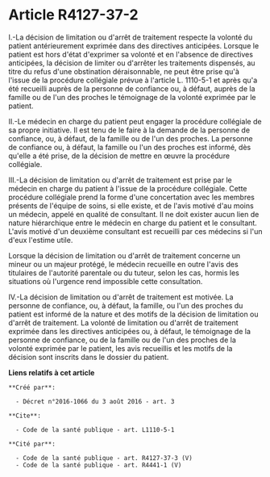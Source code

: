# Article R4127-37-2

I.-La décision de limitation ou d'arrêt de traitement respecte la volonté du patient antérieurement exprimée dans des
directives anticipées. Lorsque le patient est hors d'état d'exprimer sa volonté et en l'absence de directives anticipées, la
décision de limiter ou d'arrêter les traitements dispensés, au titre du refus d'une obstination déraisonnable, ne peut être
prise qu'à l'issue de la procédure collégiale prévue à l'article L. 1110-5-1 et après qu'a été recueilli auprès de la
personne de confiance ou, à défaut, auprès de la famille ou de l'un des proches le témoignage de la volonté exprimée par le
patient. 

II.-Le médecin en charge du patient peut engager la procédure collégiale de sa propre initiative. Il est tenu de le faire à
la demande de la personne de confiance, ou, à défaut, de la famille ou de l'un des proches. La personne de confiance ou, à
défaut, la famille ou l'un des proches est informé, dès qu'elle a été prise, de la décision de mettre en œuvre la procédure
collégiale. 

III.-La décision de limitation ou d'arrêt de traitement est prise par le médecin en charge du patient à l'issue de la
procédure collégiale. Cette procédure collégiale prend la forme d'une concertation avec les membres présents de l'équipe de
soins, si elle existe, et de l'avis motivé d'au moins un médecin, appelé en qualité de consultant. Il ne doit exister aucun
lien de nature hiérarchique entre le médecin en charge du patient et le consultant. L'avis motivé d'un deuxième consultant
est recueilli par ces médecins si l'un d'eux l'estime utile. 

Lorsque la décision de limitation ou d'arrêt de traitement concerne un mineur ou un majeur protégé, le médecin recueille en
outre l'avis des titulaires de l'autorité parentale ou du tuteur, selon les cas, hormis les situations où l'urgence rend
impossible cette consultation. 

IV.-La décision de limitation ou d'arrêt de traitement est motivée. La personne de confiance, ou, à défaut, la famille, ou
l'un des proches du patient est informé de la nature et des motifs de la décision de limitation ou d'arrêt de traitement. La
volonté de limitation ou d'arrêt de traitement exprimée dans les directives anticipées ou, à défaut, le témoignage de la
personne de confiance, ou de la famille ou de l'un des proches de la volonté exprimée par le patient, les avis recueillis et
les motifs de la décision sont inscrits dans le dossier du patient.

**Liens relatifs à cet article**

	**Créé par**:

	  - Décret n°2016-1066 du 3 août 2016 - art. 3

	**Cite**:

	  - Code de la santé publique - art. L1110-5-1

	**Cité par**:

	  - Code de la santé publique - art. R4127-37-3 (V)
	  - Code de la santé publique - art. R4441-1 (V)
